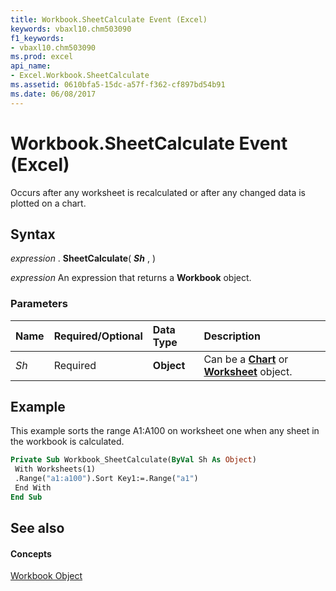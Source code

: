 ```yaml
---
title: Workbook.SheetCalculate Event (Excel)
keywords: vbaxl10.chm503090
f1_keywords:
- vbaxl10.chm503090
ms.prod: excel
api_name:
- Excel.Workbook.SheetCalculate
ms.assetid: 0610bfa5-15dc-a57f-f362-cf897bd54b91
ms.date: 06/08/2017
---
```



# Workbook.SheetCalculate Event (Excel)

Occurs after any worksheet is recalculated or after any changed data is plotted on a chart.


## Syntax

 _expression_ . **SheetCalculate**( **_Sh_** , )

 _expression_ An expression that returns a **Workbook** object.


### Parameters



|**Name**|**Required/Optional**|**Data Type**|**Description**|
|:-----|:-----|:-----|:-----|
| _Sh_|Required| **Object**|Can be a  **[Chart](Excel.Chart(object).md)** or **[Worksheet](Excel.Worksheet.md)** object.|

## Example

This example sorts the range A1:A100 on worksheet one when any sheet in the workbook is calculated.


```vb
Private Sub Workbook_SheetCalculate(ByVal Sh As Object) 
 With Worksheets(1) 
 .Range("a1:a100").Sort Key1:=.Range("a1") 
 End With 
End Sub
```


## See also


#### Concepts


[Workbook Object](Excel.Workbook.md)

